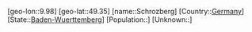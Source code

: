 ﻿---
location: [49.35,9.98]
type: City
tags:
- geo/City


SpocWebEntityId: 34077
isDeleted: false
confidential: public

---
[geo-lon::9.98]
[geo-lat::49.35]
[name::Schrozberg]
[Country::[Germany](geo/Continent/Europe/Germany.md)]
[State::[Baden-Wuerttemberg](geo/Continent/Europe/Germany/Baden-Wuerttemberg.md)]
[Population::]
[Unknown::]

